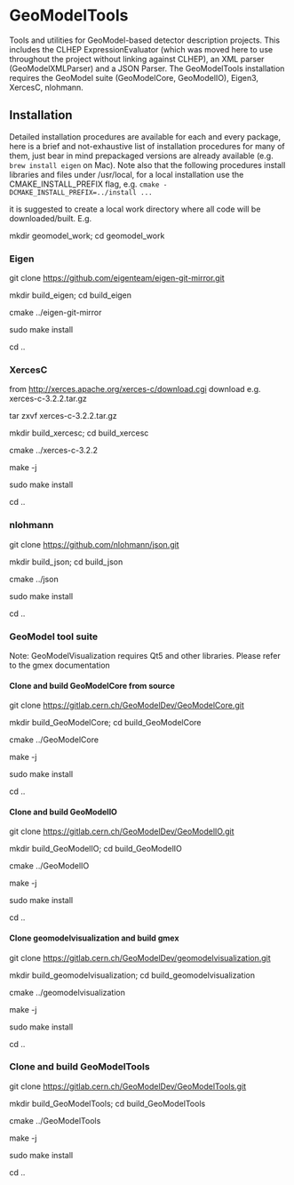 # GeoModelTools 

Tools and utilities for GeoModel-based detector description projects. This includes the CLHEP ExpressionEvaluator 
(which was moved here to use throughout the project without linking against CLHEP), an XML parser (GeoModelXMLParser) and
a JSON Parser. The GeoModelTools installation requires the GeoModel suite (GeoModelCore, GeoModelIO), Eigen3, XercesC,
nlohmann.

## Installation

Detailed installation procedures are available for each and every package, here is a brief and not-exhaustive list of 
installation procedures for many of them, just bear in mind prepackaged versions are already available (e.g. 
`brew install eigen` on Mac). Note also that the following procedures install libraries and files under /usr/local, for 
a local installation use the CMAKE_INSTALL_PREFIX flag, e.g. `cmake -DCMAKE_INSTALL_PREFIX=../install ...`

it is suggested to create a local work directory where all code will be downloaded/built. E.g.

mkdir geomodel_work; cd geomodel_work

### Eigen

git clone https://github.com/eigenteam/eigen-git-mirror.git

mkdir build_eigen; cd build_eigen

cmake ../eigen-git-mirror

sudo make install

cd ..

### XercesC

from http://xerces.apache.org/xerces-c/download.cgi download e.g. xerces-c-3.2.2.tar.gz

tar zxvf xerces-c-3.2.2.tar.gz

mkdir build_xercesc; cd build_xercesc

cmake ../xerces-c-3.2.2

make -j

sudo make install

cd ..

### nlohmann

git clone https://github.com/nlohmann/json.git

mkdir build_json; cd build_json

cmake ../json

sudo make install

cd ..

### GeoModel tool suite

Note: GeoModelVisualization requires Qt5 and other libraries. Please refer to the gmex documentation

#### Clone and build GeoModelCore from source

git clone https://gitlab.cern.ch/GeoModelDev/GeoModelCore.git

mkdir build_GeoModelCore; cd build_GeoModelCore

cmake ../GeoModelCore

make -j

sudo make install

cd ..

#### Clone and build GeoModelIO

git clone https://gitlab.cern.ch/GeoModelDev/GeoModelIO.git

mkdir build_GeoModelIO; cd build_GeoModelIO

cmake ../GeoModelIO

make -j

sudo make install

cd ..

#### Clone geomodelvisualization and build gmex

git clone https://gitlab.cern.ch/GeoModelDev/geomodelvisualization.git

mkdir build_geomodelvisualization; cd build_geomodelvisualization

cmake ../geomodelvisualization

make -j

sudo make install

cd ..

### Clone and build GeoModelTools

git clone https://gitlab.cern.ch/GeoModelDev/GeoModelTools.git

mkdir build_GeoModelTools; cd build_GeoModelTools

cmake ../GeoModelTools

make -j

sudo make install

cd ..



